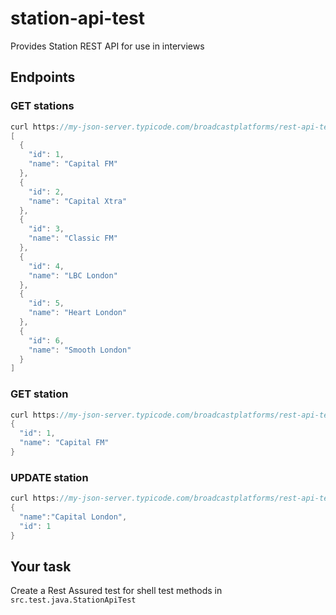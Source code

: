 # station-api-test
Provides Station REST API for use in interviews

## Endpoints
### GET stations
```java
curl https://my-json-server.typicode.com/broadcastplatforms/rest-api-test/stations
[
  {
    "id": 1,
    "name": "Capital FM"
  },
  {
    "id": 2,
    "name": "Capital Xtra"
  },
  {
    "id": 3,
    "name": "Classic FM"
  },
  {
    "id": 4,
    "name": "LBC London"
  },
  {
    "id": 5,
    "name": "Heart London"
  },
  {
    "id": 6,
    "name": "Smooth London"
  }
]
```
### GET station
```java
curl https://my-json-server.typicode.com/broadcastplatforms/rest-api-test/stations/1
{
  "id": 1,
  "name": "Capital FM"
}
```
### UPDATE station
```java
curl https://my-json-server.typicode.com/broadcastplatforms/rest-api-test/stations/1 -X PUT -d "{\"name\":\"Capital London\"}"
{
  "name":"Capital London",
  "id": 1
}
```

## Your task
Create a Rest Assured test for shell test methods in `src.test.java.StationApiTest`
